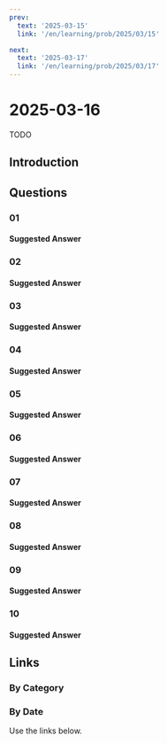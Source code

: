 ```yaml
---
prev:
  text: '2025-03-15'
  link: '/en/learning/prob/2025/03/15'

next:
  text: '2025-03-17'
  link: '/en/learning/prob/2025/03/17'
---
```


# 2025-03-16

TODO

<Badge type="danger" text="Bid"/>

## Introduction

## Questions

### 01

#### Suggested Answer

### 02

#### Suggested Answer

### 03

#### Suggested Answer

### 04

#### Suggested Answer

### 05

#### Suggested Answer

### 06

#### Suggested Answer

### 07

#### Suggested Answer

### 08

#### Suggested Answer

### 09

#### Suggested Answer

### 10

#### Suggested Answer

## Links

[<Badge type="tip" text="Go to Practice"/>](/en/practice/prob/2025/03/16)

### By Category

[<Badge type="tip" text="<--"/>](/en/learning/prob/2025/03/12)
[<Badge type="tip" text="Calendar"/>](/en/learning/calendar/2025/03)
[<Badge type="info" text="-->"/>](/en/learning/prob/2025/03/16#links)

### By Date

Use the links below.